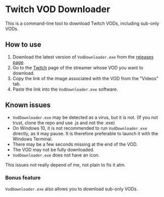 # Twitch VOD Downloader

This is a command-line tool to download Twitch VODs, including sub-only VODs.

## How to use
1. Download the latest version of `VodDownloader.exe` from the [releases page](https://github.com/Hrodvitnir-Fenrir/Twitch_Vod_Download/releases).
2. Go to the [Twitch](https://www.twitch.tv/) page of the streamer whose VOD you want to download.
3. Copy the link of the image associated with the VOD from the "Videos" tab.
4. Paste the link into the `VodDownloader.exe` software.

## Known issues

- `VodDownloader.exe` may be detected as a virus, but it is not. (If you not trust, clone the repo and use .js and not the .exe)
- On Windows 10, it is not recommended to run `VodDownloader.exe` directly, as it may pause. It is therefore preferable to launch it with the Windows Terminal.
- There may be a few seconds missing at the end of the VOD.
- The VOD may not be fully downloaded.
- `VodDownloader.exe` does not have an icon.

This issues not really depend of me, not plain to fix it atm.

### Bonus feature

`VodDownloader.exe` also allows you to download sub-only VODs.